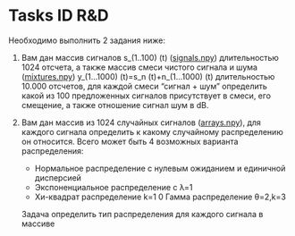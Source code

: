 # Tasks ID R&D

Необходимо выполнить 2 задания ниже:

1) Вам дан массив сигналов s_(1..100) (t) ([signals.npy](https://drive.google.com/file/d/1nRdTH9jFzJPVJS5J8SWzCDIwocBw24Cz/view)) длительностью 1024 отсчета, а также массив смеси чистого сигнала и шума ([mixtures.npy](https://drive.google.com/file/d/1DB_3ZPJ6_aQGL18kVQJUaw7_C_Z3oSPt/view)) y_(1...1000) (t)=s_n (t)+n_(1...1000) (t) 
длительностью 10.000 отсчетов, для каждой смеси “сигнал + шум” определить какой из 100 предложенных 
сигналов присутствует в смеси, его смещение, а также отношение сигнал шум в dB.

2) Вам дан массив из 1024 случайных сигналов ([arrays.npy](https://drive.google.com/file/d/1EaEZCYdpTWUTtY9BYGWbygOHIKpQnyhF/view)), для каждого сигнала определить к какому случайному распределению он относится. Всего может быть 4 возможных варианта распределения:

   - Нормальное распределение с нулевым ожиданием и единичной дисперсией
   - Экспоненциальное распределение с λ=1
   - Хи-квадрат распределение k=1 0 Гамма распределение θ=2,k=3    
         
   Задача определить тип распределения для каждого сигнала в массиве
